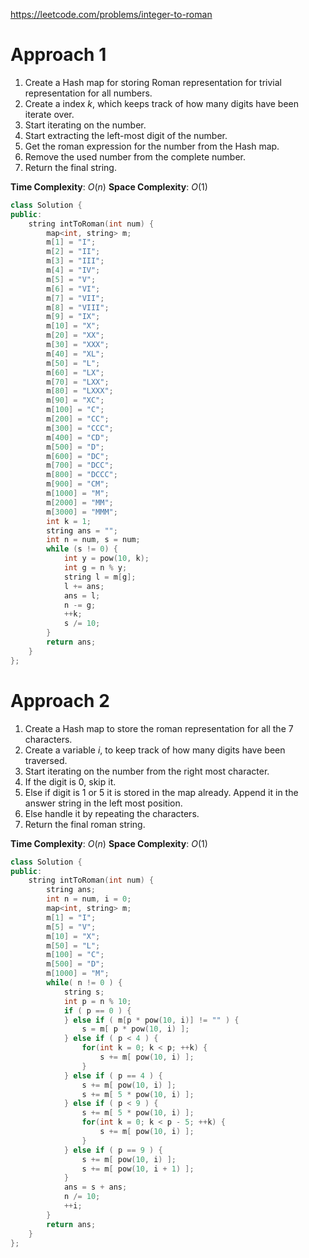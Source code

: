 https://leetcode.com/problems/integer-to-roman

# Approach 1

1. Create a Hash map for storing Roman representation for trivial representation for all numbers.
2. Create a index $k$, which keeps track of how many digits have been iterate over.
3. Start iterating on the number.
4. Start extracting the left-most digit of the number.
5. Get the roman expression for the number from the Hash map.
6. Remove the used number from the complete number.
7. Return the final string.

**Time Complexity**: $O(n)$
**Space Complexity**: $O(1)$

```cpp
class Solution {
public:
    string intToRoman(int num) {
        map<int, string> m;
        m[1] = "I";
        m[2] = "II";
        m[3] = "III";
        m[4] = "IV";
        m[5] = "V";
        m[6] = "VI";
        m[7] = "VII";
        m[8] = "VIII";
        m[9] = "IX";
        m[10] = "X";
        m[20] = "XX";
        m[30] = "XXX";
        m[40] = "XL";
        m[50] = "L";
        m[60] = "LX";
        m[70] = "LXX";
        m[80] = "LXXX";
        m[90] = "XC";
        m[100] = "C";
        m[200] = "CC";
        m[300] = "CCC";
        m[400] = "CD";
        m[500] = "D";
        m[600] = "DC";
        m[700] = "DCC";
        m[800] = "DCCC";
        m[900] = "CM";
        m[1000] = "M";
        m[2000] = "MM";
        m[3000] = "MMM";
        int k = 1;
        string ans = "";
        int n = num, s = num;
        while (s != 0) {
            int y = pow(10, k);
            int g = n % y;
            string l = m[g];
            l += ans;
            ans = l;
            n -= g;
            ++k;
            s /= 10;
        }
        return ans;
    }
};
```


# Approach 2

1. Create a Hash map to store the roman representation for all the 7 characters.
2. Create a variable $i$, to keep track of how many digits have been traversed.
3. Start iterating on the number from the right most character.
4. If the digit is $0$, skip it.
5. Else if digit is $1$ or $5$ it is stored in the map already. Append it in the answer string in the left most position.
6. Else handle it by repeating the characters.
7. Return the final roman string.

**Time Complexity**: $O(n)$
**Space Complexity**: $O(1)$

```cpp
class Solution {
public:
    string intToRoman(int num) {
        string ans;
        int n = num, i = 0;
        map<int, string> m;
        m[1] = "I";
        m[5] = "V";
        m[10] = "X";
        m[50] = "L";
        m[100] = "C";
        m[500] = "D";
        m[1000] = "M";
        while( n != 0 ) {
            string s;
            int p = n % 10;
            if ( p == 0 ) {
            } else if ( m[p * pow(10, i)] != "" ) {
                s = m[ p * pow(10, i) ];
            } else if ( p < 4 ) {
                for(int k = 0; k < p; ++k) {
                    s += m[ pow(10, i) ];
                }
            } else if ( p == 4 ) {
                s += m[ pow(10, i) ];
                s += m[ 5 * pow(10, i) ];
            } else if ( p < 9 ) {
                s += m[ 5 * pow(10, i) ];
                for(int k = 0; k < p - 5; ++k) {
                    s += m[ pow(10, i) ];
                }
            } else if ( p == 9 ) {
                s += m[ pow(10, i) ];
                s += m[ pow(10, i + 1) ];
            }
            ans = s + ans;
            n /= 10;
            ++i;
        }
        return ans;
    }
};
```